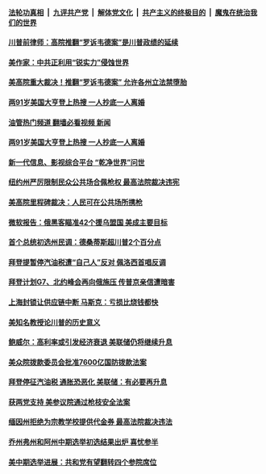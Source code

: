 ####  [法轮功真相](../../../../basic/blob/master/README.md?t=06251631) &nbsp;|&nbsp; [九评共产党](../../../../9ping.md/blob/master/README.md?t=06251631) &nbsp;|&nbsp; [解体党文化](../../../../jtdwh.md/blob/master/README.md?t=06251631)  &nbsp;|&nbsp; [共产主义的终极目的](../../../../gczydzjmd.md/blob/master/README.md?t=06251631) &nbsp;|&nbsp; [魔鬼在统治我们的世界](../../../../mgztzwmdsj.md/blob/master/README.md?t=06251631) 

#### [川普前律师：高院推翻“罗诉韦德案”是川普政绩的延续](../pages/soh6/632048.md?t=06251631) 
#### [美作家：中共正利用“锐实力”侵蚀世界](../pages/soh6/632021.md?t=06251631) 
#### [美高院重大裁决！推翻“罗诉韦德案” 允许各州立法禁堕胎](../pages/soh6/632009.md?t=06251631) 
#### [两91岁美国大亨登上热搜 一人抄底一人离婚](../pages/soh6/631979.md?t=06251631) 
#### [油管热门频道 翻墙必看视频 新闻](http://45.76.130.85:81/youtube.html?06251631)
#### [两91岁美国大亨登上热搜 一人抄底一人离婚](../pages/soh6/631979.md?t=06251631) 
#### [新一代信息、影视综合平台 “乾净世界”问世](../pages/soh6/631928.md?t=06251631) 
#### [纽约州严厉限制民众公共场合佩枪权 最高法院裁决违宪](../pages/soh6/631706.md?t=06251631) 
#### [美高院里程碑裁决：人民可在公共场所携枪](../pages/soh6/631742.md?t=06251631) 
#### [微软报告：俄黑客瞄准42个援乌盟国 美成主要目标](../pages/soh6/631739.md?t=06251631) 
#### [首个总统初选州民调：德桑蒂斯超川普2个百分点](../pages/soh6/631736.md?t=06251631) 
#### [拜登提暂停汽油税遭“自己人”反对 佩洛西首唱反调](../pages/soh6/631733.md?t=06251631) 
#### [拜登计划G7、北约峰会再向俄施压 传普京亲信遭暗害](../pages/soh6/631730.md?t=06251631) 
#### [上海封锁让供应链中断 马斯克：亏损比烧钱都快](../pages/soh6/631697.md?t=06251631) 
#### [美知名教授论川普的历史意义](../pages/soh6/631673.md?t=06251631) 
#### [鲍威尔：高利率或引发经济衰退 美联储仍将继续升息](../pages/soh6/631382.md?t=06251631) 
#### [美众院拨款委员会批准7600亿国防拨款法案](../pages/soh6/631421.md?t=06251631) 
#### [拜登停征汽油税 通胀恐恶化 美联储：有必要再升息](../pages/soh6/631415.md?t=06251631) 
#### [获两党支持 美参议院通过枪枝安全法案](../pages/soh6/631103.md?t=06251631) 
#### [缅因州拒绝为宗教学校提供代金券 最高法院裁决违法](../pages/soh6/631094.md?t=06251631) 
#### [乔州弗州和阿州中期选举初选结果出炉 喜忧参半](../pages/soh6/631106.md?t=06251631) 
#### [美中期选举进展：共和党有望翻转四个参院席位](../pages/soh6/631091.md?t=06251631) 
<img src='http://gfw-breaker.win/goodnews/indexes/soh6.md' width='0px' height='0px'/>
